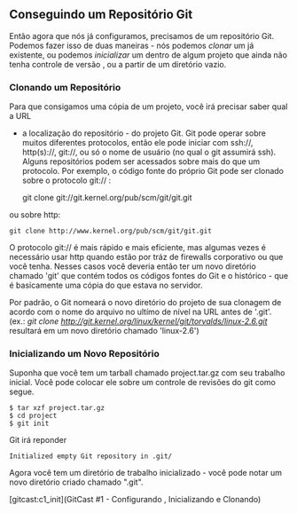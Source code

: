 ﻿## Conseguindo um Repositório Git ##

Então agora que nós já configuramos, precisamos de um repositório Git. Podemos 
fazer isso de duas maneiras - nós podemos *clonar* um já existente, ou podemos
*inicializar* um dentro de algum projeto que ainda não tenha controle de versão
, ou a partir de um diretório vazio.

### Clonando um Repositório ###

Para que consigamos uma cópia de um projeto, você irá precisar saber qual a URL
- a localização do repositório - do projeto Git.
Git pode operar sobre muitos diferentes protocolos, então ele pode iniciar com 
ssh://, http(s)://, git://, ou só o nome de usuário (no qual o git assumirá 
ssh). Alguns repositórios podem ser acessados sobre mais do que um protocolo. 
Por exemplo, o código fonte do próprio Git pode ser clonado sobre o protocolo
git:// :

    git clone git://git.kernel.org/pub/scm/git/git.git

ou sobre http:

    git clone http://www.kernel.org/pub/scm/git/git.git

O protocolo git:// é mais rápido e mais eficiente, mas algumas vezes é
necessário usar http quando estão por tráz de firewalls corporativo ou
que você tenha. Nesses casos você deveria então ter um novo diretório chamado 
'git' que contém todos os códigos fontes do Git e o histórico - que é 
basicamente uma cópia do que estava no servidor.

Por padrão, o Git nomeará o novo diretório do projeto de sua clonagem de acordo
com o nome do arquivo no ultímo de nível na URL antes de '.git'.
(ex.: *git clone
http://git.kernel.org/linux/kernel/git/torvalds/linux-2.6.git* resultará em um 
novo diretório chamado 'linux-2.6')

### Inicializando um Novo Repositório ###

Suponha que você tem um tarball chamado project.tar.gz com seu trabalho 
inicial. Você pode colocar ele sobre um controle de revisões do git como segue.

    $ tar xzf project.tar.gz
    $ cd project
    $ git init

Git irá reponder

    Initialized empty Git repository in .git/

Agora você tem um diretório de trabalho inicializado - você pode notar um novo
diretório criado chamado ".git".

[gitcast:c1_init](GitCast #1 - Configurando , Inicializando e Clonando)